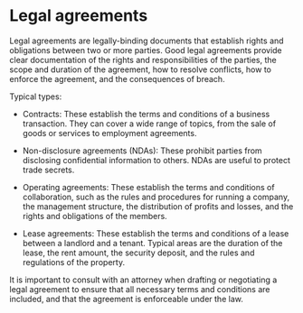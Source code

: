# Legal agreements

Legal agreements are legally-binding documents that establish rights and obligations between two or more parties. Good legal agreements provide clear documentation of the rights and responsibilities of the parties, the scope and duration of the agreement, how to resolve conflicts, how to enforce the agreement, and the consequences of breach.

Typical types:

* Contracts: These establish the terms and conditions of a business transaction. They can cover a wide range of topics, from the sale of goods or services to employment agreements. 

* Non-disclosure agreements (NDAs): These prohibit parties from disclosing confidential information to others. NDAs are useful to protect trade secrets. 

* Operating agreements: These establish the terms and conditions of collaboration, such as the rules and procedures for running a company, the management structure, the distribution of profits and losses, and the rights and obligations of the members.

* Lease agreements: These establish the terms and conditions of a lease between a landlord and a tenant. Typical areas are the duration of the lease, the rent amount, the security deposit, and the rules and regulations of the property.

It is important to consult with an attorney when drafting or negotiating a legal agreement to ensure that all necessary terms and conditions are included, and that the agreement is enforceable under the law.
